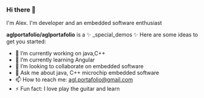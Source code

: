 ### Hi there 👋
I'm Alex.
I'm developer and an embedded software enthusiast

**aglportafolio/aglportafolio** is a ✨ _special_demos ✨ 
Here are some ideas to get you started:

- 🔭 I’m currently working on java,C++
- 🌱 I’m currently learning Angular
- 👯 I’m looking to collaborate on embedded software
- 💬 Ask me about java, C++ microchip embedded software
- 📫 How to reach me: agl.portafolio@gmail.com
- ⚡ Fun fact: I love play the guitar and learn

